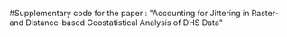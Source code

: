 #Supplementary code for the paper : "Accounting for Jittering in Raster- and Distance-based Geostatistical Analysis of DHS Data"
